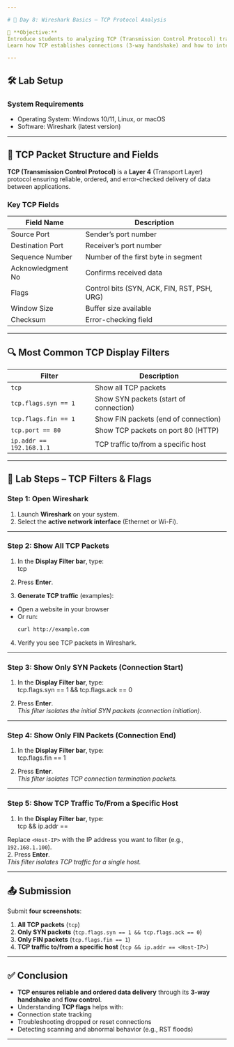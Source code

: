 ```yaml
---

# 🔹 Day 8: Wireshark Basics – TCP Protocol Analysis

🎯 **Objective:**  
Introduce students to analyzing TCP (Transmission Control Protocol) traffic using Wireshark.  
Learn how TCP establishes connections (3-way handshake) and how to interpret TCP fields and flags.

---
```


## 🛠️ Lab Setup

### System Requirements
- Operating System: Windows 10/11, Linux, or macOS  
- Software: Wireshark (latest version)  

---

## 📘 TCP Packet Structure and Fields

**TCP (Transmission Control Protocol)** is a **Layer 4** (Transport Layer) protocol ensuring reliable, ordered, and error-checked delivery of data between applications.

### **Key TCP Fields**
| Field Name        | Description                           |
|-------------------|---------------------------------------|
| Source Port       | Sender’s port number                 |
| Destination Port  | Receiver’s port number               |
| Sequence Number   | Number of the first byte in segment   |
| Acknowledgment No | Confirms received data                |
| Flags             | Control bits (SYN, ACK, FIN, RST, PSH, URG) |
| Window Size       | Buffer size available                 |
| Checksum          | Error-checking field                  |

---

## 🔍 Most Common TCP Display Filters
| Filter                  | Description                         |
|-------------------------|-------------------------------------|
| `tcp`                   | Show all TCP packets                |
| `tcp.flags.syn == 1`    | Show SYN packets (start of connection) |
| `tcp.flags.fin == 1`    | Show FIN packets (end of connection)  |
| `tcp.port == 80`        | Show TCP packets on port 80 (HTTP)    |
| `ip.addr == 192.168.1.1`| TCP traffic to/from a specific host    |

---

## 🧪 Lab Steps – TCP Filters & Flags

### **Step 1: Open Wireshark**
1. Launch **Wireshark** on your system.  
2. Select the **active network interface** (Ethernet or Wi-Fi).

---

### **Step 2: Show All TCP Packets**
1. In the **Display Filter bar**, type:  
tcp

2. Press **Enter**.  
3. **Generate TCP traffic** (examples):  
- Open a website in your browser  
- Or run:  
  ```bash
  curl http://example.com
  ```
4. Verify you see TCP packets in Wireshark.

---

### **Step 3: Show Only SYN Packets (Connection Start)**
1. In the **Display Filter bar**, type:  
tcp.flags.syn == 1 && tcp.flags.ack == 0

2. Press **Enter**.  
*This filter isolates the initial SYN packets (connection initiation).*

---

### **Step 4: Show Only FIN Packets (Connection End)**
1. In the **Display Filter bar**, type:  
tcp.flags.fin == 1

2. Press **Enter**.  
*This filter isolates TCP connection termination packets.*

---

### **Step 5: Show TCP Traffic To/From a Specific Host**
1. In the **Display Filter bar**, type:  
tcp && ip.addr == <Host-IP>

Replace `<Host-IP>` with the IP address you want to filter (e.g., `192.168.1.100`).  
2. Press **Enter**.  
*This filter isolates TCP traffic for a single host.*

---

## 📤 Submission
Submit **four screenshots**:
1. **All TCP packets** (`tcp`)  
2. **Only SYN packets** (`tcp.flags.syn == 1 && tcp.flags.ack == 0`)  
3. **Only FIN packets** (`tcp.flags.fin == 1`)  
4. **TCP traffic to/from a specific host** (`tcp && ip.addr == <Host-IP>`)

---

## ✅ Conclusion
- **TCP ensures reliable and ordered data delivery** through its **3-way handshake** and **flow control**.  
- Understanding **TCP flags** helps with:  
- Connection state tracking  
- Troubleshooting dropped or reset connections  
- Detecting scanning and abnormal behavior (e.g., RST floods)

---
